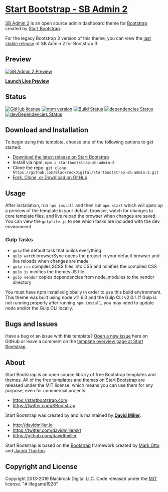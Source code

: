 # [Start Bootstrap - SB Admin 2](https://startbootstrap.com/template-overviews/sb-admin-2/)

[SB Admin 2](https://startbootstrap.com/template-overviews/sb-admin-2/) is an open source admin dashboard theme for [Bootstrap](http://getbootstrap.com/) created by [Start Bootstrap](http://startbootstrap.com/).

For the legacy Bootstrap 3 version of this theme, you can view the [last stable release](https://github.com/BlackrockDigital/startbootstrap-sb-admin-2/releases/tag/v3.3.7%2B1) of SB Admin 2 for Bootstrap 3.

## Preview

[![SB Admin 2 Preview](https://startbootstrap.com/assets/img/screenshots/themes/sb-admin-2.png)](https://blackrockdigital.github.io/startbootstrap-sb-admin-2/)

**[Launch Live Preview](https://blackrockdigital.github.io/startbootstrap-sb-admin-2/)**

## Status

[![GitHub license](https://img.shields.io/badge/license-MIT-blue.svg)](https://raw.githubusercontent.com/BlackrockDigital/startbootstrap-sb-admin-2/master/LICENSE)
[![npm version](https://img.shields.io/npm/v/startbootstrap-sb-admin-2.svg)](https://www.npmjs.com/package/startbootstrap-sb-admin-2)
[![Build Status](https://travis-ci.org/BlackrockDigital/startbootstrap-sb-admin-2.svg?branch=master)](https://travis-ci.org/BlackrockDigital/startbootstrap-sb-admin-2)
[![dependencies Status](https://david-dm.org/BlackrockDigital/startbootstrap-sb-admin-2/status.svg)](https://david-dm.org/BlackrockDigital/startbootstrap-sb-admin-2)
[![devDependencies Status](https://david-dm.org/BlackrockDigital/startbootstrap-sb-admin-2/dev-status.svg)](https://david-dm.org/BlackrockDigital/startbootstrap-sb-admin-2?type=dev)

## Download and Installation

To begin using this template, choose one of the following options to get started:

-   [Download the latest release on Start Bootstrap](https://startbootstrap.com/template-overviews/sb-admin-2/)
-   Install via npm: `npm i startbootstrap-sb-admin-2`
-   Clone the repo: `git clone https://github.com/BlackrockDigital/startbootstrap-sb-admin-2.git`
-   [Fork, Clone, or Download on GitHub](https://github.com/BlackrockDigital/startbootstrap-sb-admin-2)

## Usage

After installation, run `npm install` and then run `npm start` which will open up a preview of the template in your default browser, watch for changes to core template files, and live reload the browser when changes are saved. You can view the `gulpfile.js` to see which tasks are included with the dev environment.

### Gulp Tasks

-   `gulp` the default task that builds everything
-   `gulp watch` browserSync opens the project in your default browser and live reloads when changes are made
-   `gulp css` compiles SCSS files into CSS and minifies the compiled CSS
-   `gulp js` minifies the themes JS file
-   `gulp vendor` copies dependencies from node_modules to the vendor directory

You must have npm installed globally in order to use this build environment. This theme was built using node v11.6.0 and the Gulp CLI v2.0.1. If Gulp is not running properly after running `npm install`, you may need to update node and/or the Gulp CLI locally.

## Bugs and Issues

Have a bug or an issue with this template? [Open a new issue](https://github.com/BlackrockDigital/startbootstrap-sb-admin-2/issues) here on GitHub or leave a comment on the [template overview page at Start Bootstrap](http://startbootstrap.com/template-overviews/sb-admin-2/).

## About

Start Bootstrap is an open source library of free Bootstrap templates and themes. All of the free templates and themes on Start Bootstrap are released under the MIT license, which means you can use them for any purpose, even for commercial projects.

-   <https://startbootstrap.com>
-   <https://twitter.com/SBootstrap>

Start Bootstrap was created by and is maintained by **[David Miller](http://davidmiller.io/)**.

-   <http://davidmiller.io>
-   <https://twitter.com/davidmillerskt>
-   <https://github.com/davidtmiller>

Start Bootstrap is based on the [Bootstrap](http://getbootstrap.com/) framework created by [Mark Otto](https://twitter.com/mdo) and [Jacob Thorton](https://twitter.com/fat).

## Copyright and License

Copyright 2013-2019 Blackrock Digital LLC. Code released under the [MIT](https://github.com/BlackrockDigital/startbootstrap-resume/blob/gh-pages/LICENSE) license.
"# lifegame1920" 
